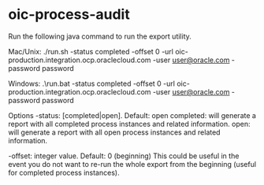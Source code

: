 # oic-process-audit

Run the following java command to run the export utility.

Mac/Unix:
./run.sh -status completed -offset 0 -url oic-production.integration.ocp.oraclecloud.com -user user@oracle.com -password password

Windows:
.\run.bat -status completed -offset 0 -url oic-production.integration.ocp.oraclecloud.com -user user@oracle.com -password password

Options
-status: [completed|open]. Default: open
	completed: will generate a report with all completed process instances and related information.
	open: will generate a report with all open process instances and related information.

-offset: integer value. Default: 0 (beginning)
	This could be useful in the event you do not want to re-run the whole export from the beginning (useful for completed process instances).
